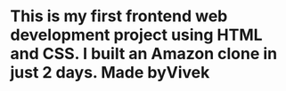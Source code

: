 # This is my first frontend web development project using HTML and CSS. I built an Amazon clone in just 2 days. Made byVivek
